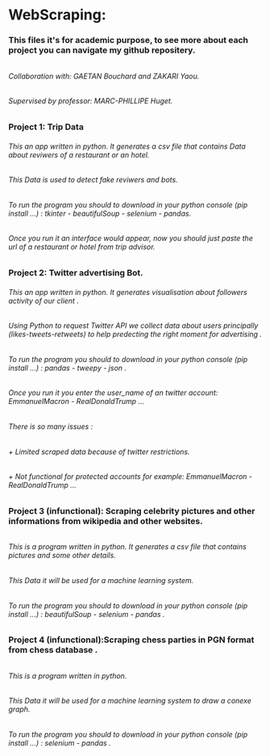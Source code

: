 # WebScraping:
### This files it's for academic purpose, to see more about each project you can navigate my github repositery.
######
######
###### Collaboration with:  GAETAN Bouchard and ZAKARI Yaou.
###### Supervised by professor: MARC-PHILLIPE Huget.
###
### Project 1: Trip Data

###### This an app written in python. It generates a csv file that contains Data about reviwers of a restaurant or an hotel.
###### This Data is used to detect fake reviwers and bots.
###### To run the program you should to download in your python console (pip install ...) : tkinter - beautifulSoup - selenium - pandas.
###### Once you run it an interface would appear, now you should just paste the url of a restaurant or hotel from trip advisor.

### Project 2: Twitter advertising Bot.

###### This an app written in python. It generates visualisation about followers activity of our client .
###### Using Python to request Twitter API we collect data about users principally (likes-tweets-retweets) to help predecting the right moment for advertising .
###### To run the program you should to download in your python console (pip install ...) : pandas - tweepy - json .
###### Once you run it you enter the user_name of an twitter account: EmmanuelMacron - RealDonaldTrump ...
###### There is so many issues :
######               + Limited scraped data because of twitter restrictions. 
######               +  Not functional for protected accounts for example: EmmanuelMacron - RealDonaldTrump ...

### Project 3 (infunctional): Scraping celebrity pictures and other informations from wikipedia and other websites.
######
###### This is a program written in python. It generates a csv file that contains pictures and some other details.
###### This Data it will be used for a machine learning system.
###### To run the program you should to download in your python console (pip install ...) : beautifulSoup - selenium - pandas .

### Project 4 (infunctional):Scraping chess parties in PGN format from chess database .
######
###### This is a program written in python.
###### This Data it will be used for a machine learning system to draw a conexe graph.
###### To run the program you should to download in your python console (pip install ...) : selenium - pandas .
